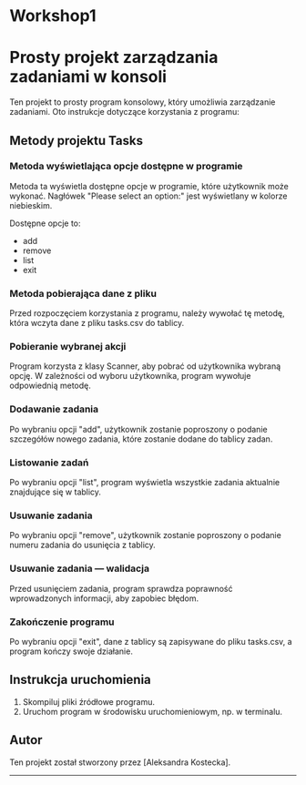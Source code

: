 # Workshop1

# Prosty projekt zarządzania zadaniami w konsoli

Ten projekt to prosty program konsolowy, który umożliwia zarządzanie zadaniami. Oto instrukcje dotyczące korzystania z programu:

## Metody projektu Tasks

### Metoda wyświetlająca opcje dostępne w programie

Metoda ta wyświetla dostępne opcje w programie, które użytkownik może wykonać. Nagłówek "Please select an option:" jest wyświetlany w kolorze niebieskim.

Dostępne opcje to:
- add
- remove
- list
- exit

### Metoda pobierająca dane z pliku

Przed rozpoczęciem korzystania z programu, należy wywołać tę metodę, która wczyta dane z pliku tasks.csv do tablicy.

### Pobieranie wybranej akcji

Program korzysta z klasy Scanner, aby pobrać od użytkownika wybraną opcję. W zależności od wyboru użytkownika, program wywołuje odpowiednią metodę.

### Dodawanie zadania

Po wybraniu opcji "add", użytkownik zostanie poproszony o podanie szczegółów nowego zadania, które zostanie dodane do tablicy zadan.

### Listowanie zadań

Po wybraniu opcji "list", program wyświetla wszystkie zadania aktualnie znajdujące się w tablicy.

### Usuwanie zadania

Po wybraniu opcji "remove", użytkownik zostanie poproszony o podanie numeru zadania do usunięcia z tablicy.

### Usuwanie zadania — walidacja

Przed usunięciem zadania, program sprawdza poprawność wprowadzonych informacji, aby zapobiec błędom.

### Zakończenie programu

Po wybraniu opcji "exit", dane z tablicy są zapisywane do pliku tasks.csv, a program kończy swoje działanie.

## Instrukcja uruchomienia

1. Skompiluj pliki źródłowe programu.
2. Uruchom program w środowisku uruchomieniowym, np. w terminalu.

## Autor

Ten projekt został stworzony przez [Aleksandra Kostecka].

---

